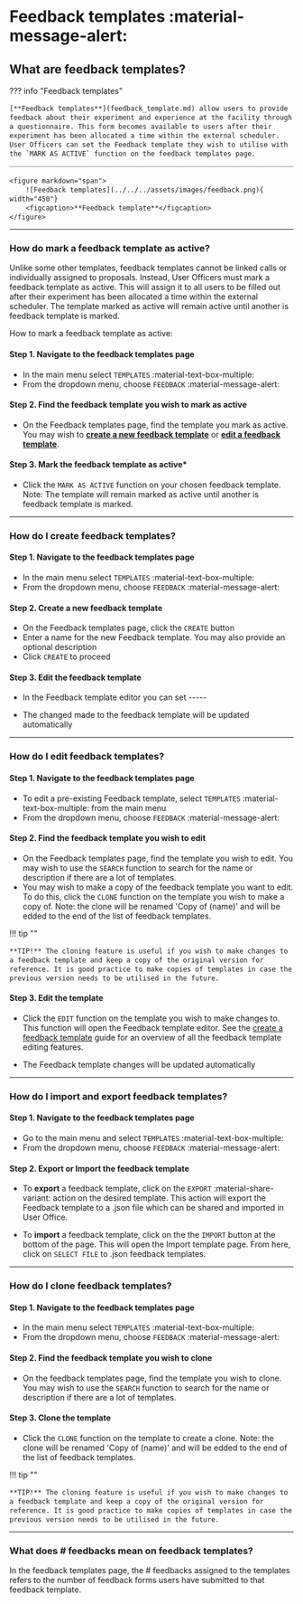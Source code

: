 # Feedback templates :material-message-alert:

## **What are feedback templates?**

??? info "Feedback templates" 

    [**Feedback templates**](feedback_template.md) allow users to provide feedback about their experiment and experience at the facility through a questionnaire. This form becomes available to users after their experiment has been allocated a time within the external scheduler. User Officers can set the Feedback template they wish to utilise with the `MARK AS ACTIVE` function on the feedback templates page. 
    ______________________________________________________________________________________
    
    <figure markdown="span">  
        ![Feedback templates](../../../assets/images/feedback.png){ width="450"}
        <figcaption>**Feedback template**</figcaption>
    </figure>

_____________________________________________________________________________________________________

### **How do mark a feedback template as active?**

Unlike some other templates, feedback templates cannot be linked calls or individually assigned to proposals. Instead, User Officers must mark a feedback template as active. This will assign it to all users to be filled out after their experiment has been allocated a time within the external scheduler. The template marked as active will remain active until another is feedback template is marked.  

How to mark a feedback template as active: 

#### **Step 1. Navigate to the feedback templates page**

* In the main menu select `TEMPLATES` :material-text-box-multiple:
* From the dropdown menu, choose `FEEDBACK` :material-message-alert:

#### **Step 2. Find the feedback template you wish to mark as active**

* On the Feedback templates page, find the template you mark as active. You may wish to [**create a new feedback template**](feedback_template.md) or [**edit a feedback template**](feedback_template.md).

#### **Step 3. Mark the feedback template as active***
* Click the `MARK AS ACTIVE` function on your chosen feedback template. Note: The template will remain marked as active until another is feedback template is marked.  

_____________________________________________________________________________________________________

### **How do I create feedback templates?**

#### **Step 1. Navigate to the feedback templates page**

* In the main menu select `TEMPLATES` :material-text-box-multiple:
* From the dropdown menu, choose `FEEDBACK` :material-message-alert:

#### **Step 2. Create a new feedback template**

* On the Feedback templates page, click the `CREATE` button
* Enter a name for the new Feedback template. You may also provide an optional description
* Click `CREATE` to proceed

#### **Step 3. Edit the feedback template**

* In the Feedback template editor you can set -----

* The changed made to the feedback template will be updated automatically

_____________________________________________________________________________________________________

### **How do I edit feedback templates?**

#### **Step 1. Navigate to the feedback templates page**

* To edit a pre-existing Feedback template, select `TEMPLATES` :material-text-box-multiple: from the main menu
* From the dropdown menu, choose `FEEDBACK` :material-message-alert:

#### **Step 2. Find the feedback template you wish to edit**

* On the Feedback templates page, find the template you wish to edit. You may wish to use the `SEARCH` function to search for the name or description if there are a lot of templates.
* You may wish to make a copy of the feedback template you want to edit. To do this, click the `CLONE` function on the template you wish to make a copy of.  Note: the clone will be renamed 'Copy of (name)' and will be edded to the end of the list of feedback templates. 

!!! tip ""

    **TIP!** The cloning feature is useful if you wish to make changes to a feedback template and keep a copy of the original version for reference. It is good practice to make copies of templates in case the previous version needs to be utilised in the future.

#### **Step 3. Edit the template**

* Click the `EDIT` function on the template you wish to make changes to. This function will open the Feedback template editor. See the [create a feedback template](feedback_template.md) guide for an overview of all the feedback template editing features.

* The Feedback template changes will be updated automatically

_____________________________________________________________________________________________________

### **How do I import and export feedback templates?**

#### **Step 1. Navigate to the feedback templates page**

* Go to the main menu and select `TEMPLATES` :material-text-box-multiple:
* From the dropdown menu, choose `FEEDBACK` :material-message-alert:

#### **Step 2. Export or Import the feedback template**

* To **export** a feedback template, click on the `EXPORT` :material-share-variant: action on the desired template. This action will export the Feedback template to a .json file which can be shared and imported in User Office. 

* To **import** a feedback template, click on the the `IMPORT` button at the bottom of the page. This will open the Import template page. From here, click on `SELECT FILE` to .json feedback templates.

_____________________________________________________________________________________________________

### **How do I clone feedback templates?**

#### **Step 1. Navigate to the feedback templates page**

* In the main menu select `TEMPLATES` :material-text-box-multiple:
* From the dropdown menu, choose `FEEDBACK` :material-message-alert:

#### **Step 2. Find the feedback template you wish to clone**

* On the feedback templates page, find the template you wish to clone. You may wish to use the `SEARCH` function to search for the name or description if there are a lot of templates.

#### **Step 3. Clone the template**

* Click the `CLONE` function on the template to create a clone. Note: the clone will be renamed 'Copy of (name)' and will be edded to the end of the list of feedback templates. 

!!! tip ""

    **TIP!** The cloning feature is useful if you wish to make changes to a feedback template and keep a copy of the original version for reference. It is good practice to make copies of templates in case the previous version needs to be utilised in the future.

_____________________________________________________________________________________________________

### **What does # feedbacks mean on feedback templates?**

In the feedback templates page, the # feedbacks assigned to the templates refers to the number of feedback forms users have submitted to that feedback template. 
